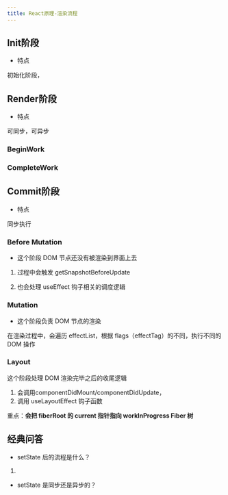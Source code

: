 ```yaml
---
title: React原理-渲染流程
---
```



## Init阶段

- 特点

初始化阶段，

## Render阶段


- 特点 

可同步，可异步


### BeginWork


### CompleteWork


## Commit阶段

- 特点

同步执行

### Before Mutation

- 这个阶段 DOM 节点还没有被渲染到界面上去

1. 过程中会触发 getSnapshotBeforeUpdate

2. 也会处理 useEffect 钩子相关的调度逻辑

### Mutation

- 这个阶段负责 DOM 节点的渲染

在渲染过程中，会遍历 effectList，根据 flags（effectTag）的不同，执行不同的 DOM 操作

### Layout

这个阶段处理 DOM 渲染完毕之后的收尾逻辑

1. 会调用componentDidMount/componentDidUpdate，
2. 调用 useLayoutEffect 钩子函数

重点：**会把 fiberRoot 的 current 指针指向 workInProgress Fiber 树**


## 经典问答

- setState 后的流程是什么？

1. 


- setState 是同步还是异步的？



